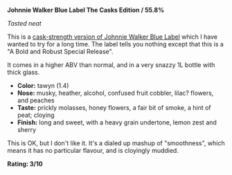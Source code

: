 **Johnnie Walker Blue Label The Casks Edition / 55.8%**

*Tasted neat*

This is a [cask-strength version of Johnnie Walker Blue Label](https://www.whiskybase.com/whiskies/whisky/193997/johnnie-walker-blue-label) which I have wanted to try for a long time.  The label tells you nothing except that this is a "A Bold and Robust Special Release".

It comes in a higher ABV than normal, and in a very snazzy 1L bottle with thick glass.

* **Color:** tawyn (1.4)
* **Nose:** musky, heather, alcohol, confused fruit cobbler, lilac? flowers, and peaches
* **Taste:** prickly molasses, honey flowers, a fair bit of smoke, a hint of peat; cloying
* **Finish:** long and sweet, with a heavy grain undertone, lemon zest and sherry

This is OK, but I don't like it.  It's a dialed up mashup of "smoothness", which means it has no particular flavour, and is cloyingly muddied.

**Rating: 3/10**
